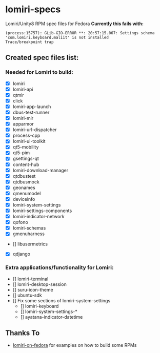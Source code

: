 # lomiri-specs
Lomiri/Unity8 RPM spec files for Fedora
**Currently this fails with:**
```
(process:15757): GLib-GIO-ERROR **: 20:57:15.067: Settings schema 'com.lomiri.keyboard.maliit' is not installed
Trace/breakpoint trap
```

## Created spec files list:
### Needed for Lomiri to build:
* [X] lomiri
* [X] lomiri-api
* [X] qtmir
* [X] click
* [X] lomiri-app-launch
* [X] dbus-test-runner
* [X] lomiri-mir
* [X] apparmor
* [X] lomiri-url-dispatcher
* [X] process-cpp
* [X] lomiri-ui-toolkit
* [X] qt5-mobility
* [X] qt5-pim
* [X] gsettings-qt
* [X] content-hub
* [X] lomiri-download-manager
* [X] qtdbustest
* [X] qtdbusmock
* [X] geonames
* [X] qmenumodel
* [X] deviceinfo
* [X] lomiri-system-settings
* [X] lomiri-settings-components
* [X] lomiri-indicator-network
* [X] qofono
* [X] lomiri-schemas
* [X] gmenuharness
* [] libusermetrics
* [X] qdjango

### Extra applications/functionality for Lomiri:
* [] lomiri-terminal
* [] lomiri-desktop-session
* [] suru-icon-theme
* [] ubuntu-sdk
* [] Fix some sections of lomiri-system-settings
	* [] lomiri-keyboard
	* [] lomiri-system-settings-*
	* [] ayatana-indicator-datetime

## Thanks To
* [lomiri-on-fedora](https://gitlab.com/erlend.io/lomiri-on-fedora) for examples on how to build some RPMs